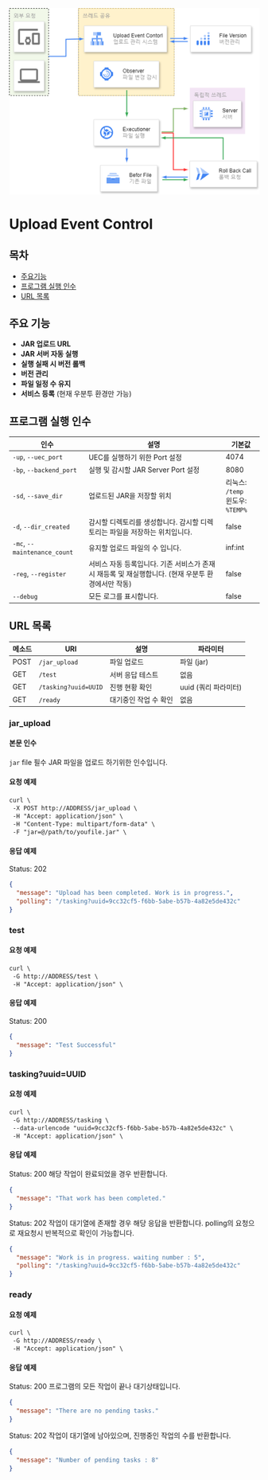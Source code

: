 <img src="/flow%20chart.png" alt="">

# Upload Event Control

## 목차

- [주요기능](#주요-기능)
- [프로그램 실행 인수](#실행-인수)
- [URL 목록](#url-목록)

## 주요 기능

- **JAR 업로드 URL**
- **JAR 서버 자동 실행**
- **실행 실패 시 버전 롤백**
- **버전 관리**
- **파일 일정 수 유지**
- **서비스 등록** (현재 우분투 환경만 가능)

## 프로그램 실행 인수

| 인수                           | 설명                                                        | 기본값                              |
|------------------------------|-----------------------------------------------------------|----------------------------------|
| `-up`, `--uec_port`          | UEC를 실행하기 위한 Port 설정                                      | 4074                             |
| `-bp`, `--backend_port`      | 실행 및 감시할 JAR Server Port 설정                               | 8080                             |
| `-sd`, `--save_dir`          | 업로드된 JAR을 저장할 위치                                          | 리눅스: `/temp` <br/> 윈도우: `%TEMP%` |
| `-d`, `--dir_created`        | 감시할 디렉토리를 생성합니다. 감시할 디렉토리는 파일을 저장하는 위치입니다.                | false                            |
| `-mc`, `--maintenance_count` | 유지할 업로드 파일의 수 입니다.                                        | inf:int                          |
| `-reg`, `--register`         | 서비스 자동 등록입니다. 기존 서비스가 존재시 재등록 및 재실행합니다. (현재 우분투 환경에서만 작동) | false                            |
| `--debug`                    | 모든 로그를 표시합니다.                                             | false                            |

## URL 목록

| 메소드  | URI                  | 설명           | 파라미터           |
|------|----------------------|--------------|----------------| 
| POST | `/jar_upload`        | 파일 업로드       | 파일 (jar)       |
| GET  | `/test`              | 서버 응답 테스트    | 없음             |
| GET  | `/tasking?uuid=UUID` | 진행 현황 확인     | uuid (쿼리 파라미터) |
| GET  | `/ready`             | 대기중인 작업 수 확인 | 없음             |

### jar_upload

#### 본문 인수

`jar` file 필수
JAR 파일을 업로드 하기위한 인수입니다.

#### 요청 예제

```curl
curl \
 -X POST http://ADDRESS/jar_upload \
 -H "Accept: application/json" \
 -H "Content-Type: multipart/form-data" \
 -F "jar=@/path/to/youfile.jar" \
```

#### 응답 예제

Status: 202

```json
{
  "message": "Upload has been completed. Work is in progress.",
  "polling": "/tasking?uuid=9cc32cf5-f6bb-5abe-b57b-4a82e5de432c"
}
```

### test

#### 요청 예제

```curl
curl \
 -G http://ADDRESS/test \
 -H "Accept: application/json" \
```

#### 응답 예제

Status: 200

```json
{
  "message": "Test Successful"
}
```

### tasking?uuid=UUID

#### 요청 예제

```curl
curl \
 -G http://ADDRESS/tasking \
 --data-urlencode "uuid=9cc32cf5-f6bb-5abe-b57b-4a82e5de432c" \
 -H "Accept: application/json" \
```

#### 응답 예제

Status: 200
해당 작업이 완료되었을 경우 반환합니다.

```json
{
  "message": "That work has been completed."
}
```

Status: 202
작업이 대기열에 존재할 경우 해당 응답을 반환합니다.
polling의 요청으로 재요청시 반복적으로 확인이 가능합니다.

```json
{
  "message": "Work is in progress. waiting number : 5",
  "polling": "/tasking?uuid=9cc32cf5-f6bb-5abe-b57b-4a82e5de432c"
}
```

### ready

#### 요청 예제

```curl
curl \
 -G http://ADDRESS/ready \
 -H "Accept: application/json" \
```

#### 응답 예제

Status: 200
프로그램의 모든 작업이 끝나 대기상태입니다.

```json
{
  "message": "There are no pending tasks."
}
```

Status: 202
작업이 대기열에 남아있으며, 진행중인 작업의 수를 반환합니다.

```json
{
  "message": "Number of pending tasks : 8"
}
```